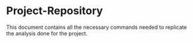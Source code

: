 # Project-Repository
This document contains all the necessary commands needed to replicate the analysis done for the project.  
